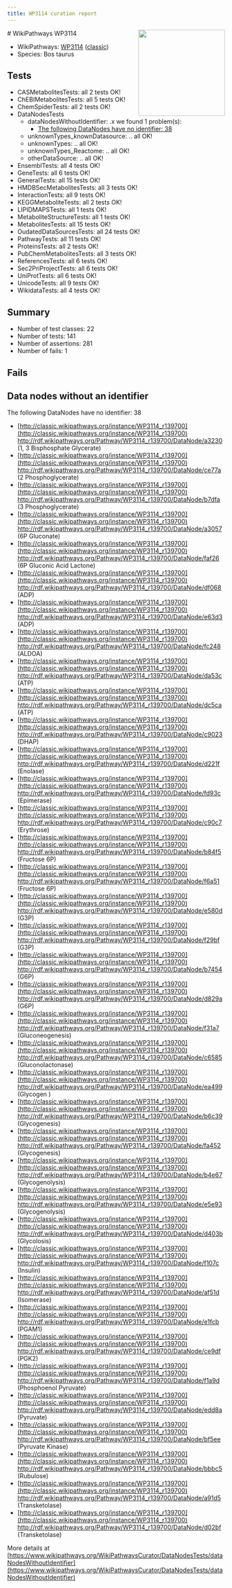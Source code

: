 ```yaml
---
title: WP3114 curation report
---
```


<img style="float: right; width: 200px" src="https://upload.wikimedia.org/wikipedia/commons/thumb/8/83/Wplogo_with_text_500.png/640px-Wplogo_with_text_500.png" />
# WikiPathways WP3114

* WikiPathways: [WP3114](https://wikipathways.org/pathways/WP3114) ([classic](https://classic.wikipathways.org/instance/WP3114))
* Species: Bos taurus
## Tests
* CASMetabolitesTests: all 2 tests OK!
* ChEBIMetabolitesTests: all 5 tests OK!
* ChemSpiderTests: all 2 tests OK!
* DataNodesTests
    * dataNodesWithoutIdentifier: .x we found 1 problem(s):
        * [The following DataNodes have no identifier: 38](#8792c4d6)
    * unknownTypes_knownDatasource: .. all OK!
    * unknownTypes: .. all OK!
    * unknownTypes_Reactome: .. all OK!
    * otherDataSource: .. all OK!
* EnsemblTests: all 4 tests OK!
* GeneTests: all 6 tests OK!
* GeneralTests: all 15 tests OK!
* HMDBSecMetabolitesTests: all 3 tests OK!
* InteractionTests: all 9 tests OK!
* KEGGMetaboliteTests: all 2 tests OK!
* LIPIDMAPSTests: all 1 tests OK!
* MetaboliteStructureTests: all 1 tests OK!
* MetabolitesTests: all 15 tests OK!
* OudatedDataSourcesTests: all 24 tests OK!
* PathwayTests: all 11 tests OK!
* ProteinsTests: all 2 tests OK!
* PubChemMetabolitesTests: all 3 tests OK!
* ReferencesTests: all 6 tests OK!
* Sec2PriProjectTests: all 6 tests OK!
* UniProtTests: all 6 tests OK!
* UnicodeTests: all 9 tests OK!
* WikidataTests: all 4 tests OK!


## Summary

* Number of test classes: 22
* Number of tests: 141
* Number of assertions: 281
* Number of fails: 1

## Fails

<a name="8792c4d6" />

## Data nodes without an identifier

The following DataNodes have no identifier: 38

* [http://classic.wikipathways.org/instance/WP3114_r139700](http://classic.wikipathways.org/instance/WP3114_r139700) http://rdf.wikipathways.org/Pathway/WP3114_r139700/DataNode/a3230 (1, 3 Bisphosphate Glycerate)
* [http://classic.wikipathways.org/instance/WP3114_r139700](http://classic.wikipathways.org/instance/WP3114_r139700) http://rdf.wikipathways.org/Pathway/WP3114_r139700/DataNode/ce77a (2 Phosphoglycerate)
* [http://classic.wikipathways.org/instance/WP3114_r139700](http://classic.wikipathways.org/instance/WP3114_r139700) http://rdf.wikipathways.org/Pathway/WP3114_r139700/DataNode/b7dfa (3 Phosphoglycerate)
* [http://classic.wikipathways.org/instance/WP3114_r139700](http://classic.wikipathways.org/instance/WP3114_r139700) http://rdf.wikipathways.org/Pathway/WP3114_r139700/DataNode/a3057 (6P Gluconate)
* [http://classic.wikipathways.org/instance/WP3114_r139700](http://classic.wikipathways.org/instance/WP3114_r139700) http://rdf.wikipathways.org/Pathway/WP3114_r139700/DataNode/faf26 (6P Gluconic Acid Lactone)
* [http://classic.wikipathways.org/instance/WP3114_r139700](http://classic.wikipathways.org/instance/WP3114_r139700) http://rdf.wikipathways.org/Pathway/WP3114_r139700/DataNode/df068 (ADP)
* [http://classic.wikipathways.org/instance/WP3114_r139700](http://classic.wikipathways.org/instance/WP3114_r139700) http://rdf.wikipathways.org/Pathway/WP3114_r139700/DataNode/e63d3 (ADP)
* [http://classic.wikipathways.org/instance/WP3114_r139700](http://classic.wikipathways.org/instance/WP3114_r139700) http://rdf.wikipathways.org/Pathway/WP3114_r139700/DataNode/fc248 (ALDOA)
* [http://classic.wikipathways.org/instance/WP3114_r139700](http://classic.wikipathways.org/instance/WP3114_r139700) http://rdf.wikipathways.org/Pathway/WP3114_r139700/DataNode/da53c (ATP)
* [http://classic.wikipathways.org/instance/WP3114_r139700](http://classic.wikipathways.org/instance/WP3114_r139700) http://rdf.wikipathways.org/Pathway/WP3114_r139700/DataNode/dc5ca (ATP)
* [http://classic.wikipathways.org/instance/WP3114_r139700](http://classic.wikipathways.org/instance/WP3114_r139700) http://rdf.wikipathways.org/Pathway/WP3114_r139700/DataNode/c9023 (DHAP)
* [http://classic.wikipathways.org/instance/WP3114_r139700](http://classic.wikipathways.org/instance/WP3114_r139700) http://rdf.wikipathways.org/Pathway/WP3114_r139700/DataNode/d221f (Enolase)
* [http://classic.wikipathways.org/instance/WP3114_r139700](http://classic.wikipathways.org/instance/WP3114_r139700) http://rdf.wikipathways.org/Pathway/WP3114_r139700/DataNode/fd93c (Epimerase)
* [http://classic.wikipathways.org/instance/WP3114_r139700](http://classic.wikipathways.org/instance/WP3114_r139700) http://rdf.wikipathways.org/Pathway/WP3114_r139700/DataNode/c90c7 (Erythrose)
* [http://classic.wikipathways.org/instance/WP3114_r139700](http://classic.wikipathways.org/instance/WP3114_r139700) http://rdf.wikipathways.org/Pathway/WP3114_r139700/DataNode/b84f5 (Fructose 6P)
* [http://classic.wikipathways.org/instance/WP3114_r139700](http://classic.wikipathways.org/instance/WP3114_r139700) http://rdf.wikipathways.org/Pathway/WP3114_r139700/DataNode/f6a51 (Fructose 6P)
* [http://classic.wikipathways.org/instance/WP3114_r139700](http://classic.wikipathways.org/instance/WP3114_r139700) http://rdf.wikipathways.org/Pathway/WP3114_r139700/DataNode/e580d (G3P)
* [http://classic.wikipathways.org/instance/WP3114_r139700](http://classic.wikipathways.org/instance/WP3114_r139700) http://rdf.wikipathways.org/Pathway/WP3114_r139700/DataNode/f29bf (G3P)
* [http://classic.wikipathways.org/instance/WP3114_r139700](http://classic.wikipathways.org/instance/WP3114_r139700) http://rdf.wikipathways.org/Pathway/WP3114_r139700/DataNode/b7454 (G6P)
* [http://classic.wikipathways.org/instance/WP3114_r139700](http://classic.wikipathways.org/instance/WP3114_r139700) http://rdf.wikipathways.org/Pathway/WP3114_r139700/DataNode/d829a (G6P)
* [http://classic.wikipathways.org/instance/WP3114_r139700](http://classic.wikipathways.org/instance/WP3114_r139700) http://rdf.wikipathways.org/Pathway/WP3114_r139700/DataNode/f31a7 (Gluconeogenesis)
* [http://classic.wikipathways.org/instance/WP3114_r139700](http://classic.wikipathways.org/instance/WP3114_r139700) http://rdf.wikipathways.org/Pathway/WP3114_r139700/DataNode/c6585 (Gluconolactonase)
* [http://classic.wikipathways.org/instance/WP3114_r139700](http://classic.wikipathways.org/instance/WP3114_r139700) http://rdf.wikipathways.org/Pathway/WP3114_r139700/DataNode/ea499 (Glycogen
)
* [http://classic.wikipathways.org/instance/WP3114_r139700](http://classic.wikipathways.org/instance/WP3114_r139700) http://rdf.wikipathways.org/Pathway/WP3114_r139700/DataNode/b6c39 (Glycogenesis)
* [http://classic.wikipathways.org/instance/WP3114_r139700](http://classic.wikipathways.org/instance/WP3114_r139700) http://rdf.wikipathways.org/Pathway/WP3114_r139700/DataNode/fa452 (Glycogenesis)
* [http://classic.wikipathways.org/instance/WP3114_r139700](http://classic.wikipathways.org/instance/WP3114_r139700) http://rdf.wikipathways.org/Pathway/WP3114_r139700/DataNode/b4e67 (Glycogenolysis)
* [http://classic.wikipathways.org/instance/WP3114_r139700](http://classic.wikipathways.org/instance/WP3114_r139700) http://rdf.wikipathways.org/Pathway/WP3114_r139700/DataNode/e5e93 (Glycogenolysis)
* [http://classic.wikipathways.org/instance/WP3114_r139700](http://classic.wikipathways.org/instance/WP3114_r139700) http://rdf.wikipathways.org/Pathway/WP3114_r139700/DataNode/d403b (Glycolosis)
* [http://classic.wikipathways.org/instance/WP3114_r139700](http://classic.wikipathways.org/instance/WP3114_r139700) http://rdf.wikipathways.org/Pathway/WP3114_r139700/DataNode/f107c (Insulin)
* [http://classic.wikipathways.org/instance/WP3114_r139700](http://classic.wikipathways.org/instance/WP3114_r139700) http://rdf.wikipathways.org/Pathway/WP3114_r139700/DataNode/af51d (Isomerase)
* [http://classic.wikipathways.org/instance/WP3114_r139700](http://classic.wikipathways.org/instance/WP3114_r139700) http://rdf.wikipathways.org/Pathway/WP3114_r139700/DataNode/e1fcb (PGAM1)
* [http://classic.wikipathways.org/instance/WP3114_r139700](http://classic.wikipathways.org/instance/WP3114_r139700) http://rdf.wikipathways.org/Pathway/WP3114_r139700/DataNode/ce9df (PGK2)
* [http://classic.wikipathways.org/instance/WP3114_r139700](http://classic.wikipathways.org/instance/WP3114_r139700) http://rdf.wikipathways.org/Pathway/WP3114_r139700/DataNode/f1a9d (Phosphoenol Pyruvate)
* [http://classic.wikipathways.org/instance/WP3114_r139700](http://classic.wikipathways.org/instance/WP3114_r139700) http://rdf.wikipathways.org/Pathway/WP3114_r139700/DataNode/edd8a (Pyruvate)
* [http://classic.wikipathways.org/instance/WP3114_r139700](http://classic.wikipathways.org/instance/WP3114_r139700) http://rdf.wikipathways.org/Pathway/WP3114_r139700/DataNode/bf5ee (Pyruvate Kinase)
* [http://classic.wikipathways.org/instance/WP3114_r139700](http://classic.wikipathways.org/instance/WP3114_r139700) http://rdf.wikipathways.org/Pathway/WP3114_r139700/DataNode/bbbc5 (Rubulose)
* [http://classic.wikipathways.org/instance/WP3114_r139700](http://classic.wikipathways.org/instance/WP3114_r139700) http://rdf.wikipathways.org/Pathway/WP3114_r139700/DataNode/a91d5 (Transketolase)
* [http://classic.wikipathways.org/instance/WP3114_r139700](http://classic.wikipathways.org/instance/WP3114_r139700) http://rdf.wikipathways.org/Pathway/WP3114_r139700/DataNode/d02bf (Transketolase)


More details at [https://www.wikipathways.org/WikiPathwaysCurator/DataNodesTests/dataNodesWithoutIdentifier](https://www.wikipathways.org/WikiPathwaysCurator/DataNodesTests/dataNodesWithoutIdentifier)

